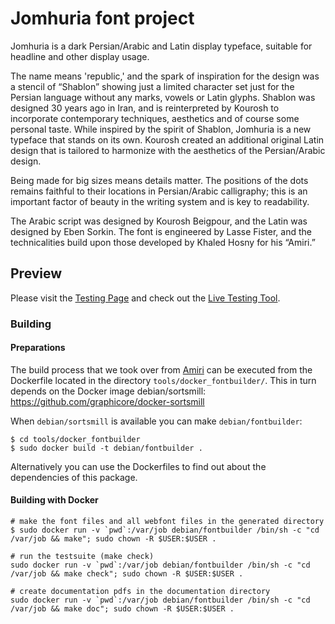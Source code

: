 # Jomhuria font project

Jomhuria is a dark Persian/Arabic and Latin display typeface, suitable for headline and other display usage.

The name means 'republic,' and the spark of inspiration for the design was a stencil of “Shablon” showing just a limited character set just for the Persian language without any marks, vowels or Latin glyphs.
Shablon was designed 30 years ago in Iran, and is reinterpreted by Kourosh to incorporate contemporary techniques, aesthetics and of course some personal taste.
While inspired by the spirit of Shablon, Jomhuria is a new typeface that stands on its own.
Kourosh created an additional original Latin design that is tailored to harmonize with the aesthetics of the Persian/Arabic design.

Being made for big sizes means details matter.
The positions of the dots remains faithful to their locations in Persian/Arabic calligraphy;
this is an important factor of beauty in the writing system and is key to readability.

The Arabic script was designed by Kourosh Beigpour, and the Latin was designed by Eben Sorkin.
The font is engineered by Lasse Fister, and the technicalities build upon those developed by Khaled Hosny for his “Amiri.”

## Preview

Please visit the [Testing Page](http://tarobish.github.io/Jomhuria) and check out the [Live Testing Tool](http://tarobish.github.io/Jomhuria/#live?eyJ2YWx1ZSI6IiMg2LPZhNin2YUg4oCiINmF2LHYrdio2Kcg4oCiIEhlbGxvIiwiYmlkaSI6InJ0bCIsImxhbmciOiJhciJ9).


### Building

#### Preparations

The build process that we took over from [Amiri](http://www.amirifont.org/) can be executed from
the Dockerfile located in the directory `tools/docker_fontbuilder/`. This in turn depends on the Docker
image debian/sortsmill: https://github.com/graphicore/docker-sortsmill

When `debian/sortsmill` is available you can make `debian/fontbuilder`:

```
$ cd tools/docker_fontbuilder
$ sudo docker build -t debian/fontbuilder .

```

Alternatively you can use the Dockerfiles to find out about the dependencies of this package.


#### Building with Docker


```
# make the font files and all webfont files in the generated directory
$ sudo docker run -v `pwd`:/var/job debian/fontbuilder /bin/sh -c "cd /var/job && make"; sudo chown -R $USER:$USER .

# run the testsuite (make check)
sudo docker run -v `pwd`:/var/job debian/fontbuilder /bin/sh -c "cd /var/job && make check"; sudo chown -R $USER:$USER .

# create documentation pdfs in the documentation directory
sudo docker run -v `pwd`:/var/job debian/fontbuilder /bin/sh -c "cd /var/job && make doc"; sudo chown -R $USER:$USER .

```

